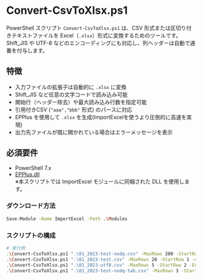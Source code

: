 # Convert-CsvToXlsx.ps1

PowerShell スクリプト `Convert-CsvToXlsx.ps1` は、CSV 形式または区切り付きテキストファイルを Excel（`.xlsx`）形式に変換するためのツールです。  
Shift_JIS や UTF-8 などのエンコーディングにも対応し、列ヘッダーは自動で通番を付与します。


## 特徴

- 入力ファイルの拡張子は自動的に `.xlsx` に変換
- Shift_JIS など任意の文字コードで読み込み可能
- 開始行（ヘッダー除去）や最大読み込み行数を指定可能
- 引用付きCSV (`"aaa","bbb"` 形式) のパースに対応
- EPPlus を使用して `.xlsx` を生成(ImportExcelを使うより圧倒的に高速を実現)
- 出力先ファイルが既に開かれている場合はエラーメッセージを表示

## 必須要件

- PowerShell 7.x
- [EPPlus.dll](https://www.nuget.org/packages/EPPlus)  
  ※本スクリプトでは ImportExcel モジュールに同梱された DLL を使用します。
### ダウンロード方法
```bash
Save-Module -Name ImportExcel -Path .\Modules
```
### スクリプトの構成

```bash
# 実行例
.\Convert-CsvToXlsx.ps1 ".\01_2023-test-nodq.csv" -MaxRows 200 -StartRow 2 -debug
.\Convert-CsvToXlsx.ps1 ".\01_2023-test.csv" -MaxRows 20 -StartRow 1 -AddColumnNumbers $true -debug
.\Convert-CsvToXlsx.ps1 ".\01_2023-utf8.csv" -MaxRows 5 -StartRow 2 -Encoding utf-8 -debug
.\Convert-CsvToXlsx.ps1 ".\01_2023-test-nodq-tab.csv" -MaxRows 3 -StartRow 2 -Separator "\t" -debug
```
